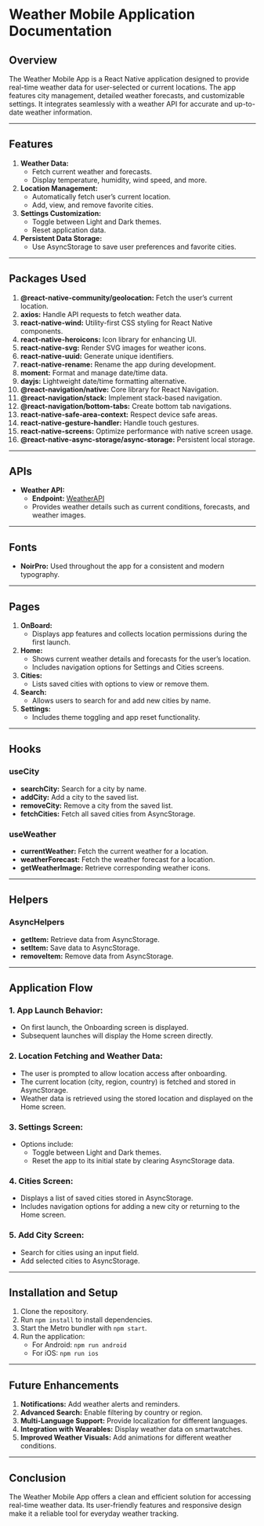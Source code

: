 # Weather Mobile Application Documentation

## Overview
The Weather Mobile App is a React Native application designed to provide real-time weather data for user-selected or current locations. The app features city management, detailed weather forecasts, and customizable settings. It integrates seamlessly with a weather API for accurate and up-to-date weather information.

---

## Features
1. **Weather Data:**
   - Fetch current weather and forecasts.
   - Display temperature, humidity, wind speed, and more.
2. **Location Management:**
   - Automatically fetch user’s current location.
   - Add, view, and remove favorite cities.
3. **Settings Customization:**
   - Toggle between Light and Dark themes.
   - Reset application data.
4. **Persistent Data Storage:**
   - Use AsyncStorage to save user preferences and favorite cities.

---

## Packages Used
1. **@react-native-community/geolocation:** Fetch the user’s current location.
2. **axios:** Handle API requests to fetch weather data.
3. **react-native-wind:** Utility-first CSS styling for React Native components.
4. **react-native-heroicons:** Icon library for enhancing UI.
5. **react-native-svg:** Render SVG images for weather icons.
6. **react-native-uuid:** Generate unique identifiers.
7. **react-native-rename:** Rename the app during development.
8. **moment:** Format and manage date/time data.
9. **dayjs:** Lightweight date/time formatting alternative.
10. **@react-navigation/native:** Core library for React Navigation.
11. **@react-navigation/stack:** Implement stack-based navigation.
12. **@react-navigation/bottom-tabs:** Create bottom tab navigations.
13. **react-native-safe-area-context:** Respect device safe areas.
14. **react-native-gesture-handler:** Handle touch gestures.
15. **react-native-screens:** Optimize performance with native screen usage.
16. **@react-native-async-storage/async-storage:** Persistent local storage.

---

## APIs
- **Weather API:**
  - **Endpoint:** [WeatherAPI](https://www.weatherapi.com/)
  - Provides weather details such as current conditions, forecasts, and weather images.

---

## Fonts
- **NoirPro:** Used throughout the app for a consistent and modern typography.

---

## Pages
1. **OnBoard:**
   - Displays app features and collects location permissions during the first launch.
2. **Home:**
   - Shows current weather details and forecasts for the user’s location.
   - Includes navigation options for Settings and Cities screens.
3. **Cities:**
   - Lists saved cities with options to view or remove them.
4. **Search:**
   - Allows users to search for and add new cities by name.
5. **Settings:**
   - Includes theme toggling and app reset functionality.

---

## Hooks
### **useCity**
- **searchCity:** Search for a city by name.
- **addCity:** Add a city to the saved list.
- **removeCity:** Remove a city from the saved list.
- **fetchCities:** Fetch all saved cities from AsyncStorage.

### **useWeather**
- **currentWeather:** Fetch the current weather for a location.
- **weatherForecast:** Fetch the weather forecast for a location.
- **getWeatherImage:** Retrieve corresponding weather icons.

---

## Helpers
### **AsyncHelpers**
- **getItem:** Retrieve data from AsyncStorage.
- **setItem:** Save data to AsyncStorage.
- **removeItem:** Remove data from AsyncStorage.

---

## Application Flow
### 1. **App Launch Behavior:**
   - On first launch, the Onboarding screen is displayed.
   - Subsequent launches will display the Home screen directly.

### 2. **Location Fetching and Weather Data:**
   - The user is prompted to allow location access after onboarding.
   - The current location (city, region, country) is fetched and stored in AsyncStorage.
   - Weather data is retrieved using the stored location and displayed on the Home screen.

### 3. **Settings Screen:**
   - Options include:
     - Toggle between Light and Dark themes.
     - Reset the app to its initial state by clearing AsyncStorage data.

### 4. **Cities Screen:**
   - Displays a list of saved cities stored in AsyncStorage.
   - Includes navigation options for adding a new city or returning to the Home screen.

### 5. **Add City Screen:**
   - Search for cities using an input field.
   - Add selected cities to AsyncStorage.

---

## Installation and Setup
1. Clone the repository.
2. Run `npm install` to install dependencies.
3. Start the Metro bundler with `npm start`.
4. Run the application:
   - For Android: `npm run android`
   - For iOS: `npm run ios`

---

## Future Enhancements
1. **Notifications:** Add weather alerts and reminders.
2. **Advanced Search:** Enable filtering by country or region.
3. **Multi-Language Support:** Provide localization for different languages.
4. **Integration with Wearables:** Display weather data on smartwatches.
5. **Improved Weather Visuals:** Add animations for different weather conditions.

---

## Conclusion
The Weather Mobile App offers a clean and efficient solution for accessing real-time weather data. Its user-friendly features and responsive design make it a reliable tool for everyday weather tracking.